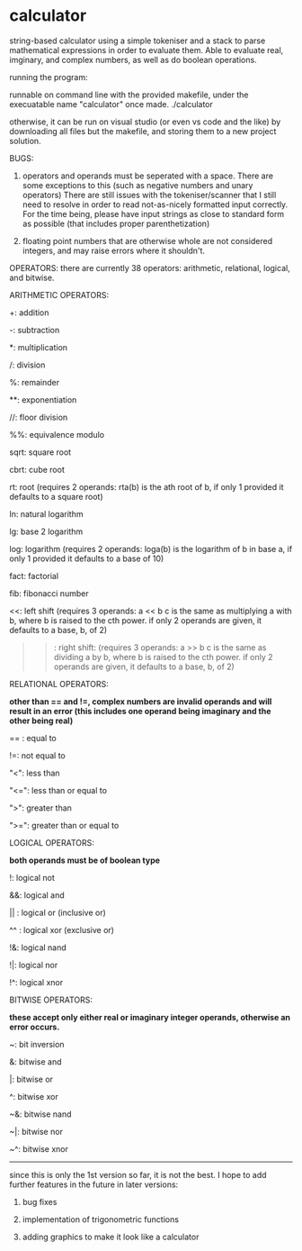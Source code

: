 # calculator
string-based calculator using a simple tokeniser and a stack to parse mathematical expressions in order to evaluate them. Able to evaluate real, imginary, and complex numbers, as well as do boolean operations.


running the program:

runnable on command line with the provided makefile, under the execuatable name "calculator" once made.
./calculator

otherwise, it can be run on visual studio (or even vs code and the like) by downloading all files but the makefile, and storing them to a new project solution.


BUGS:
1. operators and operands must be seperated with a space. 
  There are some exceptions to this (such as negative numbers and unary operators)
  There are still issues with the tokeniser/scanner that I still need to resolve in order to read not-as-nicely formatted input correctly. 
  For the time being, please have input strings as close to standard form as possible (that includes proper parenthetization)
  
 2. floating point numbers that are otherwise whole are not considered integers, and may raise errors where it shouldn't.
 
  
  
  OPERATORS:
  there are currently 38 operators: arithmetic, relational, logical, and bitwise.
  
 ARITHMETIC OPERATORS:
 
+: addition

-: subtraction

*: multiplication

/: division

%: remainder

**: exponentiation

//: floor division

%%: equivalence modulo

sqrt: square root

cbrt: cube root

rt: root (requires 2 operands: rta(b) is the ath root of b, if only 1 provided it defaults to a square root)

ln: natural logarithm

lg: base 2 logarithm

log: logarithm (requires 2 operands: loga(b) is the logarithm of b in base a, if only 1 provided it defaults to a base of 10)

fact: factorial

fib: fibonacci number

<<: left shift (requires 3 operands: a << b c is the same as multiplying a with b, where b is raised to the cth power. if only 2 operands are given, it defaults to a base, b, of 2)

>>: right shift: (requires 3 operands: a >> b c is the same as dividing a by b, where b is raised to the cth power. if only 2 operands are given, it defaults to a base, b, of 2)


RELATIONAL OPERATORS:

**other than == and !=, complex numbers are invalid operands and will result in an error (this includes one operand being imaginary and the other being real)**

== : equal to

!=: not equal to

"<": less than

"<=": less than or equal to

">": greater than

">=": greater than or equal to


LOGICAL OPERATORS:

**both operands must be of boolean type**

!: logical not

&&: logical and

|| : logical or (inclusive or)

^^ : logical xor (exclusive or)

!&: logical nand

!|: logical nor

!^: logical xnor


BITWISE OPERATORS:

**these accept only either real or imaginary integer operands, otherwise an error occurs.**

~: bit inversion

&: bitwise and

|: bitwise or

^: bitwise xor

~&: bitwise nand

~|: bitwise nor

~^: bitwise xnor


*********************************************
since this is only the 1st version so far, it is not the best. I hope to add further features in the future in later versions:

1. bug fixes

2. implementation of trigonometric functions

3. adding graphics to make it look like a calculator



  
